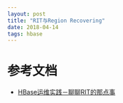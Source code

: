 ```yaml
---
layout: post
title: "RIT与Region Recovering"
date: 2018-04-14
tags: hbase
---
```





# 参考文档
* [HBase运维实践－聊聊RIT的那点事](http://hbasefly.com/2016/09/08/hbase-rit/)
